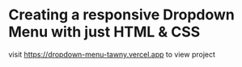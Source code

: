 # Creating a responsive **Dropdown Menu** with just HTML & CSS

visit https://dropdown-menu-tawny.vercel.app to view project
